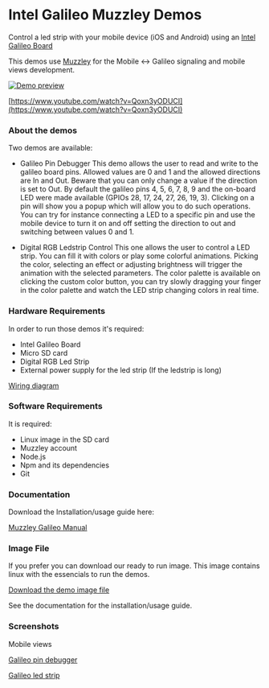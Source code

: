 Intel Galileo Muzzley Demos
========================

Control a led strip with your mobile device (iOS and Android) using an [Intel Galileo Board](http://arduino.cc/en/ArduinoCertified/IntelGalileo)

This demos use [Muzzley](http://www.muzzley.com) for the Mobile <-> Galileo signaling and mobile views development.

[![Demo preview](http://img.youtube.com/vi/Qoxn3yODUCI/0.jpg)](https://www.youtube.com/watch?v=Qoxn3yODUCI)

[https://www.youtube.com/watch?v=Qoxn3yODUCI](https://www.youtube.com/watch?v=Qoxn3yODUCI)

### About the demos

Two demos are available:
  - Galileo Pin Debugger
    This demo allows the user to read and write to the galileo board pins. Allowed values are 0 and 1 and the allowed directions are In and Out. Beware that you can only change a value if the direction is set to Out.
    By default the galileo pins 4, 5, 6, 7, 8, 9 and the on-board LED were made available (GPIOs 28, 17, 24, 27, 26, 19, 3).
    Clicking on a pin will show you a popup which will allow you to do such operations. You can try for instance connecting a LED to a specific pin and use the mobile device to turn it on and off setting the direction to out and switching between values 0 and 1.

  - Digital RGB Ledstrip Control
    This one allows the user to control a LED strip. You can fill it with colors or play some colorful animations. Picking the color, selecting an effect or adjusting brightness will trigger the animation with the selected parameters. The color palette is available on clicking the custom color button, you can try slowly dragging your finger in the color palette and watch the LED strip changing colors in real time.


### Hardware Requirements

In order to run those demos it's required:
  - Intel Galileo Board
  - Micro SD card
  - Digital RGB Led Strip
  - External power supply for the led strip (If the ledstrip is long)

[Wiring diagram](https://raw.github.com/v0od0oChild/MuzzleyGalileoDemos/master/docs/wiring_diagram.png)


### Software Requirements

It is required:
  - Linux image in the SD card
  - Muzzley account
  - Node.js
  - Npm and its dependencies
  - Git


### Documentation

Download the Installation/usage guide here:

[Muzzley Galileo Manual](https://github.com/v0od0oChild/MuzzleyGalileoDemos/blob/master/docs/manual.pdf?raw=true)



### Image File

If you prefer you can download our ready to run image. This image contains linux with the essencials to run the demos.

[Download the demo image file](https://cdn.muzzley.com/intel/muzzley_galileo_1.4.1.gz)

See the documentation for the installation/usage guide.



### Screenshots

Mobile views

[Galileo pin debugger](https://raw.github.com/v0od0oChild/MuzzleyGalileoDemos/master/Screenshots/debugger_preview.png)

[Galileo led strip](https://raw.github.com/v0od0oChild/MuzzleyGalileoDemos/master/Screenshots/ledstrip_preview.png)